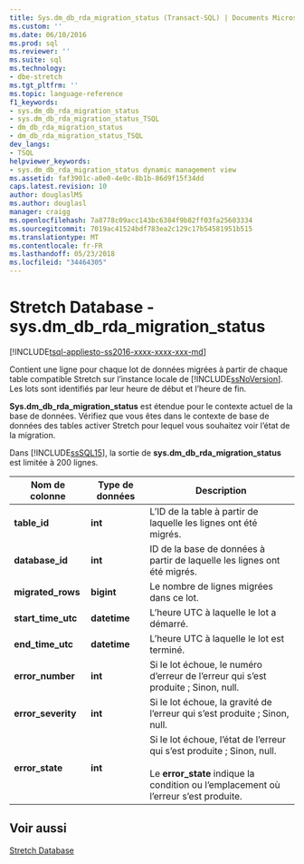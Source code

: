 ```yaml
---
title: Sys.dm_db_rda_migration_status (Transact-SQL) | Documents Microsoft
ms.custom: ''
ms.date: 06/10/2016
ms.prod: sql
ms.reviewer: ''
ms.suite: sql
ms.technology:
- dbe-stretch
ms.tgt_pltfrm: ''
ms.topic: language-reference
f1_keywords:
- sys.dm_db_rda_migration_status
- sys.dm_db_rda_migration_status_TSQL
- dm_db_rda_migration_status
- dm_db_rda_migration_status_TSQL
dev_langs:
- TSQL
helpviewer_keywords:
- sys.dm_db_rda_migration_status dynamic management view
ms.assetid: faf3901c-a0e0-4e0c-8b1b-86d9f15f34dd
caps.latest.revision: 10
author: douglaslMS
ms.author: douglasl
manager: craigg
ms.openlocfilehash: 7a8778c09acc143bc6384f9b82ff03fa25603334
ms.sourcegitcommit: 7019ac41524bdf783ea2c129c17b54581951b515
ms.translationtype: MT
ms.contentlocale: fr-FR
ms.lasthandoff: 05/23/2018
ms.locfileid: "34464305"
---
```

# <a name="stretch-database---sysdmdbrdamigrationstatus"></a>Stretch Database - sys.dm_db_rda_migration_status
[!INCLUDE[tsql-appliesto-ss2016-xxxx-xxxx-xxx-md](../../includes/tsql-appliesto-ss2016-xxxx-xxxx-xxx-md.md)]

  Contient une ligne pour chaque lot de données migrées à partir de chaque table compatible Stretch sur l’instance locale de [!INCLUDE[ssNoVersion](../../includes/ssnoversion-md.md)]. Les lots sont identifiés par leur heure de début et l’heure de fin.  
  
 **Sys.dm_db_rda_migration_status** est étendue pour le contexte actuel de la base de données. Vérifiez que vous êtes dans le contexte de base de données des tables activer Stretch pour lequel vous souhaitez voir l’état de la migration.  
  
 Dans [!INCLUDE[ssSQL15](../../includes/sssql15-md.md)], la sortie de **sys.dm_db_rda_migration_status** est limitée à 200 lignes.  
  
|Nom de colonne|Type de données| Description|  
|-----------------|---------------|-----------------|  
|**table_id**|**int**|L’ID de la table à partir de laquelle les lignes ont été migrés.|  
|**database_id**|**int**|ID de la base de données à partir de laquelle les lignes ont été migrés.|  
|**migrated_rows**|**bigint**|Le nombre de lignes migrées dans ce lot.|  
|**start_time_utc**|**datetime**|L’heure UTC à laquelle le lot a démarré.|  
|**end_time_utc**|**datetime**|L’heure UTC à laquelle le lot est terminé.|  
|**error_number**|**int**|Si le lot échoue, le numéro d’erreur de l’erreur qui s’est produite ; Sinon, null.|  
|**error_severity**|**int**|Si le lot échoue, la gravité de l’erreur qui s’est produite ; Sinon, null.|  
|**error_state**|**int**|Si le lot échoue, l’état de l’erreur qui s’est produite ; Sinon, null.<br /><br /> Le **error_state** indique la condition ou l’emplacement où l’erreur s’est produite.|  
  
## <a name="see-also"></a>Voir aussi  
 [Stretch Database](../../sql-server/stretch-database/stretch-database.md)  
  
  
